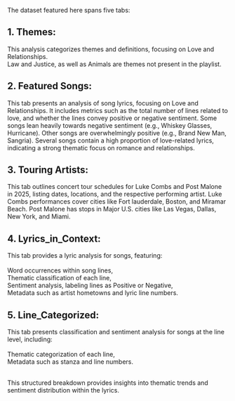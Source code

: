 The dataset featured here spans five tabs:

## 1. Themes: 
This analysis categorizes themes and definitions, focusing on Love and Relationships.
<br> Law and Justice, as well as Animals are themes not present in the playlist.

## 2. Featured Songs: 
This tab presents an analysis of song lyrics, focusing on Love and Relationships.
It includes metrics such as the total number of lines related to love, and whether the lines convey positive or negative sentiment.
Some songs lean heavily towards negative sentiment (e.g., Whiskey Glasses, Hurricane).
Other songs are overwhelmingly positive (e.g., Brand New Man, Sangria).
Several songs contain a high proportion of love-related lyrics, indicating a strong thematic focus on romance and relationships.

## 3. Touring Artists:
This tab outlines concert tour schedules for Luke Combs and Post Malone in 2025, listing dates, locations, and the respective performing artist.
Luke Combs performances cover cities like Fort lauderdale, Boston, and Miramar Beach.
Post Malone has stops in Major U.S. cities like Las Vegas, Dallas, New York, and Miami.

## 4. Lyrics_in_Context:
This tab provides a lyric analysis for songs, featuring: <br>
<br> Word occurrences within song lines,
<br> Thematic classification of each line,
<br> Sentiment analysis, labeling lines as Positive or Negative,
<br> Metadata such as artist hometowns and lyric line numbers.

## 5. Line_Categorized:
This tab presents classification and sentiment analysis for songs at the line level, including: <br>
<br> Thematic categorization of each line,
<br> Metadata such as stanza and line numbers.

<br> This structured breakdown provides insights into thematic trends and sentiment distribution within the lyrics.





